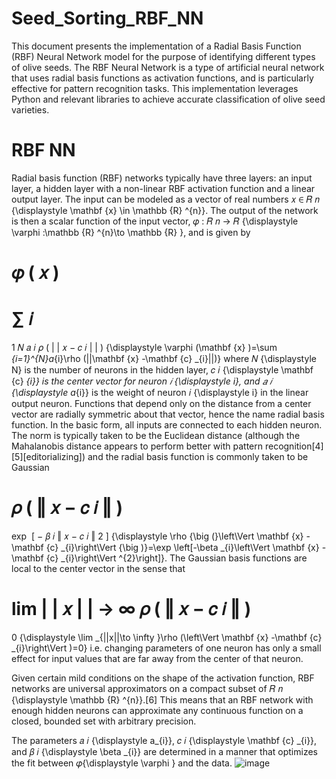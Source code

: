 # Seed_Sorting_RBF_NN

This document presents the implementation of a Radial Basis Function (RBF) Neural Network model for the purpose of identifying different types of olive seeds. The RBF Neural Network is a type of artificial neural network that uses radial basis functions as activation functions, and is particularly effective for pattern recognition tasks. This implementation leverages Python and relevant libraries to achieve accurate classification of olive seed varieties.

# RBF NN

Radial basis function (RBF) networks typically have three layers: an input layer, a hidden layer with a non-linear RBF activation function and a linear output layer. The input can be modeled as a vector of real numbers 
𝑥
∈
𝑅
𝑛
{\displaystyle \mathbf {x} \in \mathbb {R} ^{n}}. The output of the network is then a scalar function of the input vector, 
𝜑
:
𝑅
𝑛
→
𝑅
{\displaystyle \varphi :\mathbb {R} ^{n}\to \mathbb {R} }, and is given by

𝜑
(
𝑥
)
=
∑
𝑖
=
1
𝑁
𝑎
𝑖
𝜌
(
|
|
𝑥
−
𝑐
𝑖
|
|
)
{\displaystyle \varphi (\mathbf {x} )=\sum _{i=1}^{N}a_{i}\rho (||\mathbf {x} -\mathbf {c} _{i}||)}
where 
𝑁
{\displaystyle N} is the number of neurons in the hidden layer, 
𝑐
𝑖
{\displaystyle \mathbf {c} _{i}} is the center vector for neuron 
𝑖
{\displaystyle i}, and 
𝑎
𝑖
{\displaystyle a_{i}} is the weight of neuron 
𝑖
{\displaystyle i} in the linear output neuron. Functions that depend only on the distance from a center vector are radially symmetric about that vector, hence the name radial basis function. In the basic form, all inputs are connected to each hidden neuron. The norm is typically taken to be the Euclidean distance (although the Mahalanobis distance appears to perform better with pattern recognition[4][5][editorializing]) and the radial basis function is commonly taken to be Gaussian

𝜌
(
‖
𝑥
−
𝑐
𝑖
‖
)
=
exp
⁡
[
−
𝛽
𝑖
‖
𝑥
−
𝑐
𝑖
‖
2
]
{\displaystyle \rho {\big (}\left\Vert \mathbf {x} -\mathbf {c} _{i}\right\Vert {\big )}=\exp \left[-\beta _{i}\left\Vert \mathbf {x} -\mathbf {c} _{i}\right\Vert ^{2}\right]}.
The Gaussian basis functions are local to the center vector in the sense that

lim
|
|
𝑥
|
|
→
∞
𝜌
(
‖
𝑥
−
𝑐
𝑖
‖
)
=
0
{\displaystyle \lim _{||x||\to \infty }\rho (\left\Vert \mathbf {x} -\mathbf {c} _{i}\right\Vert )=0}
i.e. changing parameters of one neuron has only a small effect for input values that are far away from the center of that neuron.

Given certain mild conditions on the shape of the activation function, RBF networks are universal approximators on a compact subset of 
𝑅
𝑛
{\displaystyle \mathbb {R} ^{n}}.[6] This means that an RBF network with enough hidden neurons can approximate any continuous function on a closed, bounded set with arbitrary precision.

The parameters 
𝑎
𝑖
{\displaystyle a_{i}}, 
𝑐
𝑖
{\displaystyle \mathbf {c} _{i}}, and 
𝛽
𝑖
{\displaystyle \beta _{i}} are determined in a manner that optimizes the fit between 
𝜑{\displaystyle \varphi } and the data.
![image](https://github.com/dhananjay-ryu-jin-sama/Seed_Sorting_RBF_NN/assets/144810835/1aa5f190-b0d0-4884-81f9-18e81b5c978c)

